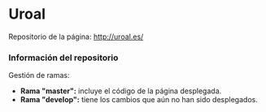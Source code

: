 # Uroal

Repositorio de la página: http://uroal.es/


### Información del repositorio

Gestión de ramas:

* **Rama "master":** incluye el código de la página desplegada.
* **Rama "develop":** tiene los cambios que aún no han sido desplegados.